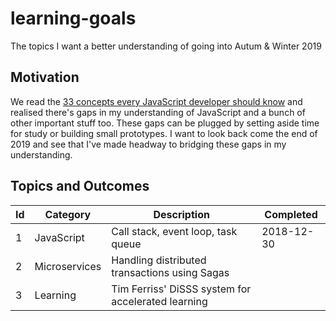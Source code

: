 # learning-goals
The topics I want a better understanding of going into Autum & Winter 2019

## Motivation

We read the [33 concepts every JavaScript developer should know](https://github.com/leonardomso/33-js-concepts) and realised there's gaps in my understanding of JavaScript and a bunch of other important stuff too. These gaps can be plugged by setting aside time for study or building small prototypes. I want to look back come the end of 2019 and see that I've made headway to bridging these gaps in my understanding.

## Topics and Outcomes

| Id | Category      | Description                                        | Completed  |
|----|---------------|----------------------------------------------------|------------|
| 1  | JavaScript    | Call stack, event loop, task queue                 | 2018-12-30 |
| 2  | Microservices | Handling distributed transactions using Sagas      |            |
| 3  | Learning      | Tim Ferriss' DiSSS system for accelerated learning |            |
